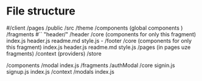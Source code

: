 # File structure

#/client
    /pages
    /public
    /src
        /theme
        /components (global components )
        /fragments
#`` "header/"
            /header
                /core (components for only this fragment)
                index.js
                header.js
                readme.md
                style.js
                -
            /footer
                /core (components for only this fragment)
                index.js
                header.js
                readme.md
                style.js
        /pages (in pages uze fragments)
        /context (providers)
        /store
         
        





/components
    /modal
        index.js
/fragments
    /authModal
        /core
            signin.js
            signup.js
        index.js
/context
    /modals
        index.js


